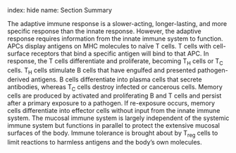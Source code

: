 index: hide
name: Section Summary

The adaptive immune response is a slower-acting, longer-lasting, and more specific response than the innate response. However, the adaptive response requires information from the innate immune system to function. APCs display antigens on MHC molecules to naïve T cells. T cells with cell-surface receptors that bind a specific antigen will bind to that APC. In response, the T cells differentiate and proliferate, becoming T<sub>H</sub> cells or T<sub>C</sub> cells. T<sub>H</sub> cells stimulate B cells that have engulfed and presented pathogen-derived antigens. B cells differentiate into plasma cells that secrete antibodies, whereas T<sub>C</sub> cells destroy infected or cancerous cells. Memory cells are produced by activated and proliferating B and T cells and persist after a primary exposure to a pathogen. If re-exposure occurs, memory cells differentiate into effector cells without input from the innate immune system. The mucosal immune system is largely independent of the systemic immune system but functions in parallel to protect the extensive mucosal surfaces of the body. Immune tolerance is brought about by T<sub>reg</sub> cells to limit reactions to harmless antigens and the body’s own molecules.
